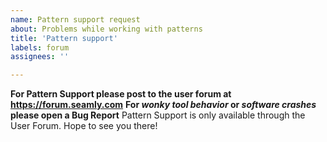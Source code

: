 ```yaml
---
name: Pattern support request
about: Problems while working with patterns
title: 'Pattern support'
labels: forum
assignees: ''

---
```

**For Pattern Support please post to the user forum at https://forum.seamly.com**
**For _wonky tool behavior_ or _software crashes_ please open a Bug Report**
Pattern Support is only available through the User Forum.
Hope to see you there!

